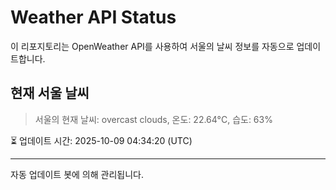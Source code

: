 
# Weather API Status

이 리포지토리는 OpenWeather API를 사용하여 서울의 날씨 정보를 자동으로 업데이트합니다.

## 현재 서울 날씨
> 서울의 현재 날씨: overcast clouds, 온도: 22.64°C, 습도: 63%

⏳ 업데이트 시간: 2025-10-09 04:34:20 (UTC)

---
자동 업데이트 봇에 의해 관리됩니다.
